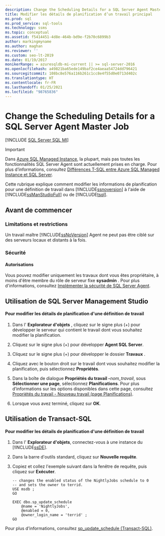 ```yaml
---
description: Change the Scheduling Details for a SQL Server Agent Master Job
title: Modifier les détails de planification d’un travail principal
ms.prod: sql
ms.prod_service: sql-tools
ms.technology: ssms
ms.topic: conceptual
ms.assetid: f5414451-4d8e-464b-bd9e-f2b70c6899b3
author: markingmyname
ms.author: maghan
ms.reviewer: ''
ms.custom: seo-lt-2019
ms.date: 01/19/2017
monikerRange: = azuresqldb-mi-current || >= sql-server-2016
ms.openlocfilehash: a49821ba65ede149baf2ce4aeaa54724dd796421
ms.sourcegitcommit: 108bc8e576a116b261c1cc8e4f55d0e0713d402c
ms.translationtype: HT
ms.contentlocale: fr-FR
ms.lasthandoff: 01/25/2021
ms.locfileid: "98765836"
---
```

# <a name="change-the-scheduling-details-for-a-sql-server-agent-master-job"></a>Change the Scheduling Details for a SQL Server Agent Master Job

[!INCLUDE [SQL Server SQL MI](../../includes/applies-to-version/sql-asdbmi.md)]

> [!IMPORTANT]  
> Dans [Azure SQL Managed Instance](/azure/sql-database/sql-database-managed-instance), la plupart, mais pas toutes les fonctionnalités SQL Server Agent sont actuellement prises en charge. Pour plus d’informations, consultez [Différences T-SQL entre Azure SQL Managed Instance et SQL Server](/azure/sql-database/sql-database-managed-instance-transact-sql-information#sql-server-agent).

Cette rubrique explique comment modifier les informations de planification pour une définition de travail dans [!INCLUDE[ssnoversion](../../includes/ssnoversion-md.md)] à l'aide de [!INCLUDE[ssManStudioFull](../../includes/ssmanstudiofull-md.md)] ou de [!INCLUDE[tsql](../../includes/tsql-md.md)].  
  
## <a name="before-you-begin"></a><a name="BeforeYouBegin"></a>Avant de commencer  
  
### <a name="limitations-and-restrictions"></a><a name="Restrictions"></a>Limitations et restrictions  
Un travail maître [!INCLUDE[ssNoVersion](../../includes/ssnoversion-md.md)] Agent ne peut pas être ciblé sur des serveurs locaux et distants à la fois.  
  
### <a name="security"></a><a name="Security"></a>Sécurité  
  
#### <a name="permissions"></a><a name="Permissions"></a>Autorisations  
Vous pouvez modifier uniquement les travaux dont vous êtes propriétaire, à moins d'être membre du rôle de serveur fixe **sysadmin** . Pour plus d'informations, consultez [Implémenter la sécurité de SQL Server Agent](../../ssms/agent/implement-sql-server-agent-security.md).  
  
## <a name="using-sql-server-management-studio"></a><a name="SSMSProcedure"></a>Utilisation de SQL Server Management Studio  
  
#### <a name="to-change-the-scheduling-details-for-a-job-definition"></a>Pour modifier les détails de planification d'une définition de travail  
  
1. Dans l' **Explorateur d'objets** , cliquez sur le signe plus (+) pour développer le serveur qui contient le travail dont vous souhaitez modifier la planification.  
  
2. Cliquez sur le signe plus (+) pour développer **Agent SQL Server**.  
  
3. Cliquez sur le signe plus (+) pour développer le dossier **Travaux** .  
  
4. Cliquez avec le bouton droit sur le travail dont vous souhaitez modifier la planification, puis sélectionnez **Propriétés**.  
  
5. Dans la boîte de dialogue **Propriétés du travail -**_nom\_travail_, sous **Sélectionner une page**, sélectionnez **Planifications**. Pour plus d’informations sur les options disponibles dans cette page, consultez [Propriétés du travail - Nouveau travail &#40;page Planifications&#41;](../../ssms/agent/job-properties-new-job-schedules-page.md).  
  
6. Lorsque vous avez terminé, cliquez sur **OK**.  
  
## <a name="using-transact-sql"></a><a name="TsqlProcedure"></a>Utilisation de Transact-SQL  
  
#### <a name="to-change-the-scheduling-details-for-a-job-definition"></a>Pour modifier les détails de planification d'une définition de travail
  
1. Dans l' **Explorateur d'objets**, connectez-vous à une instance du [!INCLUDE[ssDE](../../includes/ssde_md.md)].  
  
2. Dans la barre d'outils standard, cliquez sur **Nouvelle requête**.  
  
3. Copiez et collez l'exemple suivant dans la fenêtre de requête, puis cliquez sur **Exécuter**.  
  
    ```  
    -- changes the enabled status of the NightlyJobs schedule to 0
    -- and sets the owner to terrid.
    USE msdb ;  
    GO  
  
    EXEC dbo.sp_update_schedule  
        @name = 'NightlyJobs',  
        @enabled = 0,  
        @owner_login_name = 'terrid' ;  
    GO  
    ```  
  
Pour plus d’informations, consultez [sp_update_schedule (Transact-SQL)](../../relational-databases/system-stored-procedures/sp-update-schedule-transact-sql.md).